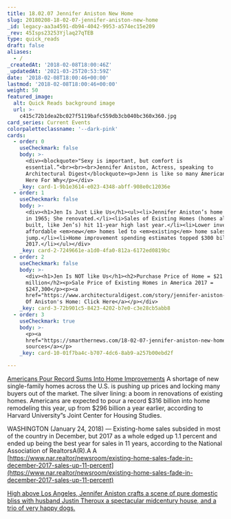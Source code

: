 ```yaml
---
title: 18.02.07 Jennifer Aniston New Home
slug: 20180208-18-02-07-jennifer-aniston-new-home
_id: legacy-aa3a4591-db94-4042-9953-a574ec15e209
_rev: 45Isps23253Yjlaq27qTEB
type: quick_reads
draft: false
aliases:
  - /
_createdAt: '2018-02-08T18:00:46Z'
_updatedAt: '2021-03-25T20:53:59Z'
date: '2018-02-08T18:00:46+00:00'
lastmod: '2018-02-08T18:00:46+00:00'
weight: 50
featured_image:
  alt: Quick Reads background image
  url: >-
    c415c72b1dea2bc027f5119bafc559db3cb040bc360x360.jpg
card_series: Current Events
colorpaletteclassname: '--dark-pink'
cards:
  - order: 0
    useCheckmark: false
    body: >-
      <div><blockquote>"Sexy is important, but comfort is
      essential.”<br><br><br>Jennifer Aniston, Actress, speaking to
      Architectural Digest</blockquote><p>Jenn is like so many Americans - Flip
      Here For Why</p></div>
    _key: card-1-9b1e3614-e023-4348-abff-908e0c12036e
  - order: 1
    useCheckmark: false
    body: >-
      <div><h1>Jen Is Just Like Us</h1><ul><li>Jennifer Aniston’s home was built
      in 1965; She renovated.</li><li>Sales of Existing Homes (homes already
      built, like Jen’s) hit 11-year high last year.</li><li>Lower inventory of
      affordable <em>new</em> homes led to <em>existing</em> home sales
      jump.</li><li>Home improvement spending estimates topped $300 billion in
      2017.</li></ul></div>
    _key: card-2-7249661e-a1d0-4fa0-812a-6172ed0819bc
  - order: 2
    useCheckmark: false
    body: >-
      <div><h1>Jen Is NOT like Us</h1><h2>Purchase Price of Home = $21
      million</h2><p>Sale Price of Existing Homes in America 2017 =
      $247,300</p><p><a
      href="https://www.architecturaldigest.com/story/jennifer-aniston-los-angeles-home">Pics
      Of Aniston's Home: Click Here</a></p></div>
    _key: card-3-72b901c5-8423-4202-b7e0-c3e28cb5abb8
  - order: 3
    useCheckmark: true
    body: >-
      <p><a
      href="https://smarthernews.com/18-02-07-jennifer-aniston-new-home/">view
      sources</a></p>
    _key: card-10-01f7ba4c-b707-4dc6-8ab9-a257b00ebd2f

---
```

[Americans Pour Record Sums Into Home Improvements](https://www.wsj.com/articles/americans-pour-record-sums-into-home-improvements-1500975001) A shortage of new single-family homes across the U.S. is pushing up prices and locking many buyers out of the market. The silver lining: a boom in renovations of existing homes. Americans are expected to pour a record $316 billion into home remodeling this year, up from $296 billion a year earlier, according to Harvard University”s Joint Center for Housing Studies.

WASHINGTON (January 24, 2018) — Existing-home sales subsided in most of the country in December, but 2017 as a whole edged up 1.1 percent and ended up being the best year for sales in 11 years, according to the National Association of RealtorsA(R).A A [https://www.nar.realtor/newsroom/existing-home-sales-fade-in-december-2017-sales-up-11-percent](https://www.nar.realtor/newsroom/existing-home-sales-fade-in-december-2017-sales-up-11-percent)

[High above Los Angeles, Jennifer Aniston crafts a scene of pure domestic bliss with husband Justin Theroux a spectacular midcentury house, and a trio of very happy dogs.](https://www.architecturaldigest.com/story/jennifer-aniston-los-angeles-home)